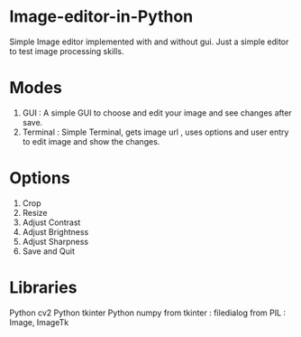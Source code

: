 # Image-editor-in-Python
Simple Image editor implemented with and without gui. 
Just a simple editor to test image processing skills.

# Modes
1. GUI : A simple GUI to choose and edit your image and see changes after save.
2. Terminal : Simple Terminal, gets image url , uses options and user entry to edit image and show the changes.

# Options 
1. Crop
2. Resize
3. Adjust Contrast
4. Adjust Brightness
5. Adjust Sharpness
6. Save and Quit

# Libraries
Python cv2
Python tkinter
Python numpy
from tkinter : filedialog
from PIL : Image, ImageTk
